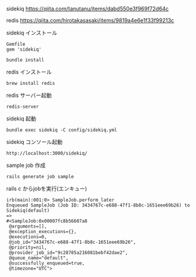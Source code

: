sidekiq
https://qiita.com/tanutanu/items/dabd550e3f969f72d64c

redis
https://qiita.com/hirotakasasaki/items/9819a4e6e1f33f99213c

sidekiq インストール
```
Gemfile
gem 'sidekiq'
```
```
bundle install
```

redis インストール
```
brew install redis
```

redis サーバー起動
```
redis-server
```

sidekiq 起動
```
bundle exec sidekiq -C config/sidekiq.yml
```

sidekiq コンソール起動
```
http://localhost:3000/sidekiq/
```

sample job 作成
```
rails generate job sample
```

rails c からjobを実行(エンキュー)
```
irb(main):001:0> SampleJob.perform_later
Enqueued SampleJob (Job ID: 3434767c-e688-47f1-8b8c-1651eee69b26) to Sidekiq(default)
=>                                                             
#<SampleJob:0x00007fc8b56607a8                                 
 @arguments=[],                                                
 @exception_executions={},                                     
 @executions=0,                                                
 @job_id="3434767c-e688-47f1-8b8c-1651eee69b26",               
 @priority=nil,                                                
 @provider_job_id="9c28785a216081bebf42dae2",                  
 @queue_name="default",                                        
 @successfully_enqueued=true,                                  
 @timezone="UTC"> 
```